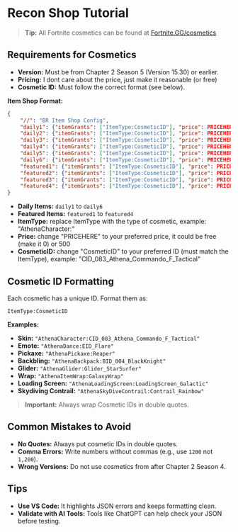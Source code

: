 # Recon Shop Tutorial
> **Tip:** All Fortnite cosmetics can be found at [Fortnite.GG/cosmetics](https://fortnite.gg/cosmetics)
## Requirements for Cosmetics

- **Version:** Must be from Chapter 2 Season 5 (Version 15.30) or earlier.
- **Pricing:** I dont care about the price, just make it reasonable (or free)
- **Cosmetic ID:** Must follow the correct format (see below).

**Item Shop Format:**
```json
{
    "//": "BR Item Shop Config",
    "daily1": {"itemGrants": ["ItemType:CosmeticID"], "price": PRICEHERE},
    "daily2": {"itemGrants": ["ItemType:CosmeticID"], "price": PRICEHERE},
    "daily3": {"itemGrants": ["ItemType:CosmeticID"], "price": PRICEHERE},
    "daily4": {"itemGrants": ["ItemType:CosmeticID"], "price": PRICEHERE},
    "daily5": {"itemGrants": ["ItemType:CosmeticID"], "price": PRICEHERE},
    "daily6": {"itemGrants": ["ItemType:CosmeticID"], "price": PRICEHERE},
    "featured1": {"itemGrants": ["ItemType:CosmeticID"], "price": PRICEHERE},
    "featured2": {"itemGrants": ["ItemType:CosmeticID"], "price": PRICEHERE},
    "featured3": {"itemGrants": ["ItemType:CosmeticID"], "price": PRICEHERE},
    "featured4": {"itemGrants": ["ItemType:CosmeticID"], "price": PRICEHERE}
}
```
- **Daily Items:** `daily1` to `daily6`
- **Featured Items:** `featured1` to `featured4`
- **ItemType:** replace ItemType with the type of cosmetic, example: "AthenaCharacter:"
- **Price:** change "PRICEHERE" to your preferred price, it could be free (make it 0) or 500
- **CosmeticID:** change "CosmeticID" to your preferred ID (must match the ItemType), example: "CID_083_Athena_Commando_F_Tactical"
  
## Cosmetic ID Formatting

Each cosmetic has a unique ID. Format them as:

```
ItemType:CosmeticID
```

**Examples:**

- **Skin:** `"AthenaCharacter:CID_083_Athena_Commando_F_Tactical"`
- **Emote:** `"AthenaDance:EID_Flare"`
- **Pickaxe:** `"AthenaPickaxe:Reaper"`
- **Backbling:** `"AthenaBackpack:BID_004_BlackKnight"`
- **Glider:** `"AthenaGlider:Glider_StarSurfer"`
- **Wrap:** `"AthenaItemWrap:GalaxyWrap"`
- **Loading Screen:** `"AthenaLoadingScreen:LoadingScreen_Galactic"`
- **Skydiving Contrail:** `"AthenaSkyDiveContrail:Contrail_Rainbow"`

> **Important:** Always wrap Cosmetic IDs in double quotes.

## Common Mistakes to Avoid

- **No Quotes:** Always put cosmetic IDs in double quotes.
- **Comma Errors:** Write numbers without commas (e.g., use `1200` not `1,200`).
- **Wrong Versions:** Do not use cosmetics from after Chapter 2 Season 4.

## Tips

- **Use VS Code:** It highlights JSON errors and keeps formatting clean.
- **Validate with AI Tools:** Tools like ChatGPT can help check your JSON before testing.
